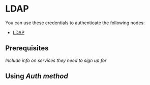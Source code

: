 # LDAP

You can use these credentials to authenticate the following nodes:

* [LDAP](/integrations/builtin/app-nodes/n8n-nodes-base.ldap/)

## Prerequisites

_Include info on services they need to sign up for_


## Using _Auth method_
	
